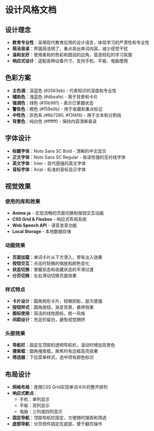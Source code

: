 # 设计风格文档

## 设计理念
- **教育专业性**：采用现代教育应用的设计语言，体现学习的严肃性和专业性
- **简洁易读**：界面简洁明了，重点突出单词内容，减少视觉干扰
- **温和友好**：使用柔和的色彩和圆润的边角，营造轻松的学习氛围
- **响应式设计**：适配各种设备尺寸，支持手机、平板、电脑使用

## 色彩方案
- **主色调**：深蓝色 (#2563eb) - 代表知识的深度和专业性
- **辅助色**：浅蓝色 (#dbeafe) - 用于背景和卡片
- **强调色**：绿色 (#10b981) - 表示已掌握状态
- **警告色**：橙色 (#f59e0b) - 用于收藏和重点标记
- **中性色**：灰色系 (#6b7280, #f3f4f6) - 用于文本和分割线
- **背景色**：纯白色 (#ffffff) - 保持内容清晰易读

## 字体设计
- **标题字体**：Noto Sans SC Bold - 清晰的中文显示
- **正文字体**：Noto Sans SC Regular - 易读性强的无衬线字体
- **英文字体**：Inter - 现代感强的英文字体
- **音标字体**：Arial - 标准的音标显示字体

## 视觉效果

### 使用的库和效果
- **Anime.js** - 实现流畅的页面切换和按钮交互动画
- **CSS Grid & Flexbox** - 响应式布局系统
- **Web Speech API** - 语音发音功能
- **Local Storage** - 本地数据存储

### 动画效果
- **页面加载**：单词卡片从下方滑入，带有淡入效果
- **按钮交互**：点击时轻微的缩放和颜色变化
- **状态切换**：掌握状态和收藏状态的平滑过渡
- **分页切换**：左右滑动切换页面效果

### 样式特点
- **卡片设计**：圆角矩形卡片，轻微阴影，层次感强
- **按钮样式**：圆角按钮，渐变背景，悬停效果
- **图标使用**：简洁的线性图标，统一风格
- **间距设计**：充足的留白，避免视觉拥挤

### 头部效果
- **导航栏**：固定在顶部的透明导航栏，滚动时增加背景色
- **搜索框**：圆角搜索框，聚焦时有边框高亮效果
- **筛选器**：下拉菜单样式，选中项有颜色标识

## 布局设计
- **网格布局**：使用CSS Grid实现单词卡片的整齐排列
- **响应式断点**：
  - 手机：单列显示
  - 平板：双列显示  
  - 电脑：三列或四列显示
- **固定导航**：顶部导航栏固定，方便随时搜索和筛选
- **底部导航**：分页控件固定在底部，便于翻页操作